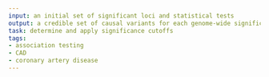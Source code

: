 ```yaml
---
input: an initial set of significant loci and statistical tests
output: a credible set of causal variants for each genome-wide significant locus
task: determine and apply significance cutoffs
tags:
- association testing
- CAD
- coronary artery disease
---
```

